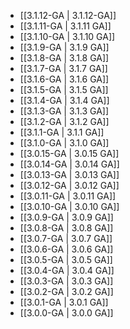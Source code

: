 - [[3.1.12-GA | 3.1.12-GA]]
- [[3.1.11-GA | 3.1.11 GA]]
- [[3.1.10-GA | 3.1.10 GA]]
- [[3.1.9-GA | 3.1.9 GA]]
- [[3.1.8-GA | 3.1.8 GA]]
- [[3.1.7-GA | 3.1.7 GA]]
- [[3.1.6-GA | 3.1.6 GA]]
- [[3.1.5-GA | 3.1.5 GA]]
- [[3.1.4-GA | 3.1.4 GA]]
- [[3.1.3-GA | 3.1.3 GA]]
- [[3.1.2-GA | 3.1.2 GA]]
- [[3.1.1-GA | 3.1.1 GA]]
- [[3.1.0-GA | 3.1.0 GA]]
- [[3.0.15-GA | 3.0.15 GA]]
- [[3.0.14-GA | 3.0.14 GA]]
- [[3.0.13-GA | 3.0.13 GA]]
- [[3.0.12-GA | 3.0.12 GA]]
- [[3.0.11-GA | 3.0.11 GA]]
- [[3.0.10-GA | 3.0.10 GA]]
- [[3.0.9-GA | 3.0.9 GA]]
- [[3.0.8-GA | 3.0.8 GA]]
- [[3.0.7-GA | 3.0.7 GA]]
- [[3.0.6-GA | 3.0.6 GA]]
- [[3.0.5-GA | 3.0.5 GA]]
- [[3.0.4-GA | 3.0.4 GA]]
- [[3.0.3-GA | 3.0.3 GA]]
- [[3.0.2-GA | 3.0.2 GA]]
- [[3.0.1-GA | 3.0.1 GA]]
- [[3.0.0-GA | 3.0.0 GA]]
